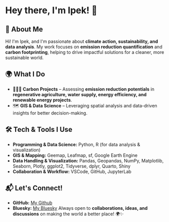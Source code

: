 
# Hey there, I'm Ipek! 👋

## 🌱 About Me
Hi! I'm Ipek, and I'm passionate about **climate action, sustainability, and data analysis**. My work focuses on **emission reduction quantification** and **carbon footprinting**, helping to drive impactful solutions for a cleaner, more sustainable world.

## 🌍 What I Do
- 🌿🚜💦 **Carbon Projects** – Assessing **emission reduction potentials** in **regenerative agriculture, water supply, energy efficiency, and renewable energy projects**.
- 🗺️ **GIS & Data Science** – Leveraging spatial analysis and data-driven insights for better decision-making.

## 🛠️ Tech & Tools I Use
- **Programming & Data Science:** Python, R (for data analysis & visualization)
- **GIS & Mapping:** Geemap, Leafmap, sf, Google Earth Engine
- **Data Handling & Visualization:** Pandas, Geopandas, NumPy, Matplotlib, Seaborn, Plotly, ggplot2, Tidyverse, dplyr, Quarto, Shiny
- **Collaboration & Workflow:** VSCode, GitHub, JupyterLab

## 📬 Let's Connect!
- **GitHub:** [My Github](https://github.com/ipktpz)
- **Bluesky:** [My Bluesky](https://bsky.app/profile/ipktpz.bsky.social)
Always open to **collaborations, ideas, and discussions** on making the world a better place! 🌍✨



